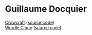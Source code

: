 # Guillaume Docquier

[Crowcraft](https://guillaume-docquier.github.io/crowcraft) ([source code](https://github.com/Guillaume-Docquier/crowcraft))  
[Wordle Clone](https://guillaume-docquier.github.io/wordle) ([source code](https://github.com/Guillaume-Docquier/wordle))  
